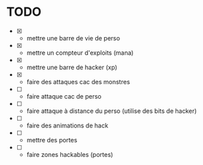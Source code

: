 # TODO

- [x] - mettre une barre de vie de perso
- [x] - mettre un compteur d'exploits (mana)
- [x] - mettre une barre de hacker (xp)

- [x] - faire des attaques cac des monstres
- [ ] - faire attaque cac de perso
- [ ] - faire attaque à distance du perso (utilise des bits de hacker)
- [ ] - faire des animations de hack

- [ ] - mettre des portes
- [ ] - faire zones hackables (portes)